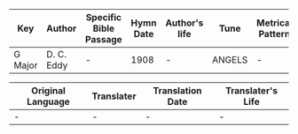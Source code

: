 Key | Author   | Specific Bible Passage     |Hymn Date |Author's life |Tune |Metrical Pattern   |Composer/Source
-- | --------- | ---------------------------|----------|--------------|-----|-------------------|-------------  
G Major |D. C. Eddy |- |1908 |- |ANGELS |- |O. Gibbons

Original Language | Translater | Translation Date   | Translater's Life  
----------------- | --------- | --------------------|-------------     
\- |- |- |-

